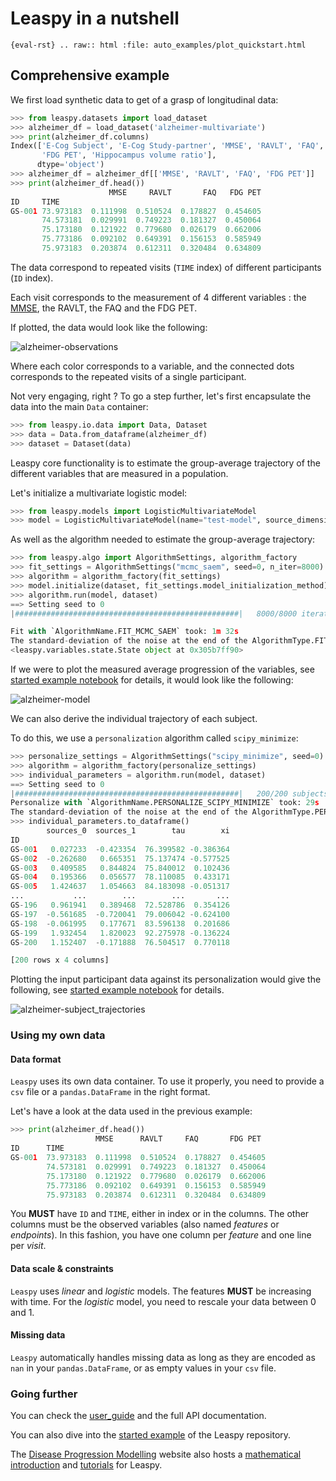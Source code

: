 # Leaspy in a nutshell

``{eval-rst}
.. raw:: html
    :file: auto_examples/plot_quickstart.html
``

## Comprehensive example

We first load synthetic data to get of a grasp of longitudinal data:

```python
>>> from leaspy.datasets import load_dataset
>>> alzheimer_df = load_dataset('alzheimer-multivariate')
>>> print(alzheimer_df.columns)
Index(['E-Cog Subject', 'E-Cog Study-partner', 'MMSE', 'RAVLT', 'FAQ',
       'FDG PET', 'Hippocampus volume ratio'],
      dtype='object')
>>> alzheimer_df = alzheimer_df[['MMSE', 'RAVLT', 'FAQ', 'FDG PET']]
>>> print(alzheimer_df.head())
                      MMSE     RAVLT       FAQ   FDG PET
ID     TIME
GS-001 73.973183  0.111998  0.510524  0.178827  0.454605
       74.573181  0.029991  0.749223  0.181327  0.450064
       75.173180  0.121922  0.779680  0.026179  0.662006
       75.773186  0.092102  0.649391  0.156153  0.585949
       75.973183  0.203874  0.612311  0.320484  0.634809
```

The data correspond to repeated visits (`TIME` index) of different participants (`ID` index).

Each visit corresponds to the measurement of 4 different variables : the [MMSE](./glossary.md#mmse), the RAVLT, the FAQ and the FDG PET.

If plotted, the data would look like the following:

![alzheimer-observations](./_static/images/alzheimer-observations.png)

Where each color corresponds to a variable, and the connected dots corresponds to the repeated visits of a single participant.

Not very engaging, right ? To go a step further, let's first encapsulate the data into the main `Data` container:

```python
>>> from leaspy.io.data import Data, Dataset
>>> data = Data.from_dataframe(alzheimer_df)
>>> dataset = Dataset(data)
```

Leaspy core functionality is to estimate the group-average trajectory of the different variables that are measured in a population.

Let's initialize a multivariate logistic model:

```python
>>> from leaspy.models import LogisticMultivariateModel
>>> model = LogisticMultivariateModel(name="test-model", source_dimension=2)
```

As well as the algorithm needed to estimate the group-average trajectory:

```python
>>> from leaspy.algo import AlgorithmSettings, algorithm_factory
>>> fit_settings = AlgorithmSettings("mcmc_saem", seed=0, n_iter=8000)
>>> algorithm = algorithm_factory(fit_settings)
>>> model.initialize(dataset, fit_settings.model_initialization_method)
>>> algorithm.run(model, dataset)
==> Setting seed to 0
|##################################################|   8000/8000 iterations

Fit with `AlgorithmName.FIT_MCMC_SAEM` took: 1m 32s
The standard-deviation of the noise at the end of the AlgorithmType.FIT is: -100.00%
<leaspy.variables.state.State object at 0x305b7ff90>
```

If we were to plot the measured average progression of the variables, see [started example notebook](https://gitlab.com/icm-institute/aramislab/leaspy) for details, it would look like the following:

![alzheimer-model](./_static/images/alzheimer-model.png)

We can also derive the individual trajectory of each subject.

To do this, we use a `personalization` algorithm called `scipy_minimize`:

```python
>>> personalize_settings = AlgorithmSettings("scipy_minimize", seed=0)
>>> algorithm = algorithm_factory(personalize_settings)
>>> individual_parameters = algorithm.run(model, dataset)
==> Setting seed to 0
|##################################################|   200/200 subjects
Personalize with `AlgorithmName.PERSONALIZE_SCIPY_MINIMIZE` took: 29s
The standard-deviation of the noise at the end of the AlgorithmType.PERSONALIZE is: 6.85%
>>> individual_parameters.to_dataframe()
        sources_0  sources_1        tau        xi
ID
GS-001   0.027233  -0.423354  76.399582 -0.386364
GS-002  -0.262680   0.665351  75.137474 -0.577525
GS-003   0.409585   0.844824  75.840012  0.102436
GS-004   0.195366   0.056577  78.110085  0.433171
GS-005   1.424637   1.054663  84.183098 -0.051317
...           ...        ...        ...       ...
GS-196   0.961941   0.389468  72.528786  0.354126
GS-197  -0.561685  -0.720041  79.006042 -0.624100
GS-198  -0.061995   0.177671  83.596138  0.201686
GS-199   1.932454   1.820023  92.275978 -0.136224
GS-200   1.152407  -0.171888  76.504517  0.770118

[200 rows x 4 columns]
```

Plotting the input participant data against its personalization would give the following, see [started example notebook]( https://gitlab.com/icm-institute/aramislab/leaspy/-/blob/master/example/start/starter.ipynb) for details.

![alzheimer-subject_trajectories](./_static/images/alzheimer-subject_trajectories.png)

### Using my own data

#### Data format

`Leaspy` uses its own data container. To use it properly, you need to provide a `csv` file or a `pandas.DataFrame` in the right format.

Let's have a look at the data used in the previous example:

```python
>>> print(alzheimer_df.head())
                   MMSE      RAVLT     FAQ       FDG PET
ID      TIME
GS-001  73.973183  0.111998  0.510524  0.178827  0.454605
        74.573181  0.029991  0.749223  0.181327  0.450064
        75.173180  0.121922  0.779680  0.026179  0.662006
        75.773186  0.092102  0.649391  0.156153  0.585949
        75.973183  0.203874  0.612311  0.320484  0.634809
```

You **MUST** have `ID` and `TIME`, either in index or in the columns. The other columns must be the observed variables (also named *features* or *endpoints*). In this fashion, you have one column per *feature* and one line per *visit*.

#### Data scale & constraints

`Leaspy` uses *linear* and *logistic* models. The features **MUST** be increasing with time. For the *logistic* model, you need to rescale your data between 0 and 1.

#### Missing data

`Leaspy` automatically handles missing data as long as they are encoded as ``nan`` in your `pandas.DataFrame`, or as empty values in your `csv` file.

### Going further

You can check the [user_guide](./user_guide.md) and the full API documentation.

You can also dive into the [started example](https://gitlab.com/icm-institute/aramislab/leaspy) of the Leaspy repository.

The [Disease Progression Modelling](https://disease-progression-modelling.github.io/) website also hosts a [mathematical introduction](https://disease-progression-modelling.github.io/pages/models/disease_course_mapping.html) and [tutorials](https://disease-progression-modelling.github.io/pages/notebooks/disease_course_mapping/disease_course_mapping.html) for Leaspy.